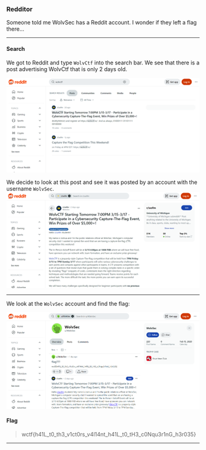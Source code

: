### Redditor
Someone told me WolvSec has a Reddit account. I wonder if they left a flag there...

---

#### Search

We got to Reddit and type `WolvCtf` into the search bar. We see that there is a post advertising WolvCtf that is only 2 days old.

![Reddit Search](reddit.png)

We decide to look at this post and see it was posted by an account with the username `WolvSec`.
![Post](post.png)

---

We look at the `WolvSec` account and find the flag:

![Flag](flag.png)

#### Flag
> wctf{h41L_t0_th3_v1ct0rs_v4l14nt_h41L_t0_tH3_c0Nqu3r1nG_h3r035}

---